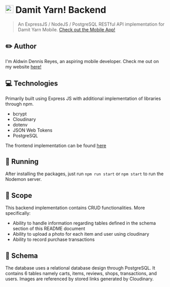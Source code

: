 # <img src="https://drive.google.com/uc?id=1HioQItuqx9IEasGNdwUvbAKpHDskZ7yp" height="25" /> Damit Yarn! Backend

> An ExpressJS / NodeJS / PostgreSQL RESTful API implementation for Damit Yarn Mobile. [Check out the Mobile App!](https://github.com/Aldwinny/damit-yarn-mobile-app)

## ✏️ Author

I'm Aldwin Dennis Reyes, an aspiring mobile developer. Check me out on my website [here!](https://aldwinny.github.io/)

## 💻 Technologies

Primarily built using Express JS with additional implementation of libraries through npm.

- bcrypt
- Cloudinary
- dotenv
- JSON Web Tokens
- PostgreSQL

The frontend implementation can be found [here](https://github.com/Aldwinny/damit-yarn-mobile-app)

## 🔨 Running

After installing the packages, just run <code>npm run start</code> or <code>npm start</code> to run the Nodemon server.

## 🔎 Scope

This backend implementation contains CRUD functionalities. More specifically:

- Ability to handle information regarding tables defined in the schema section of this README document
- Ability to upload a photo for each item and user using cloudinary
- Ability to record purchase transactions

## 🍷 Schema

The database uses a relational database design through PostgreSQL. It contains 6 tables namely carts, items, reviews, shops, transactions, and users. Images are referenced by stored links generated by Cloudinary.

<!-- 📢 API Documentation 📢

#### ✅ Returns a status of 405 and a message of "To be Implemented."

&nbsp;

### 🔵 Unimplemented Stuff (Mostly used for README Reference)

```http
  GET /api/items
```

| Parameter | Type     | Description                |
| :-------- | :------- | :------------------------- |
| `api_key` | `string` | **Required**. Your API key |

#### Get item

```http
  GET /api/items/${id}
```

| Parameter | Type     | Description                       |
| :-------- | :------- | :-------------------------------- |
| `id`      | `string` | **Required**. Id of item to fetch |

#### add(num1, num2)

Takes two numbers and returns the sum. -->
